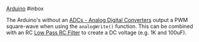 [Arduino](Arduino.md) #inbox

The Arduino's without an [ADCs - Analog Digital Converters](ADCs%20-%20Analog%20Digital%20Converters.md) output a PWM square-wave when using the `analogWrite()` function. This can be combined with an RC [Low Pass RC Filter](Low%20Pass%20RC%20Filter.md) to create a DC voltage (e.g. 1K and 100uF). 

